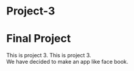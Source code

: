 # Project-3
# Final Project
 This is  project 3.	This is  project 3.<br> We have decided to make an app like face book.
